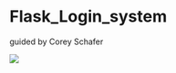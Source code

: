 # Flask_Login_system
guided by Corey Schafer

![](https://github.com/wallik2/Flask_Login_system/blob/main/Framework_pic/%2310%20RequestPassword%20Framework.jpg?raw=true)
